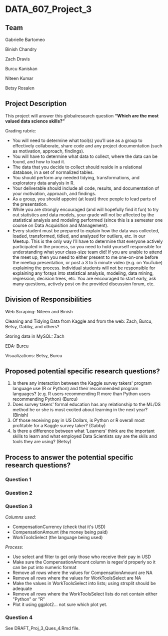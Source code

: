 # DATA_607_Project_3

## Team

Gabrielle Bartomeo

Binish Chandry

Zach Dravis

Burcu Kaniskan

Niteen Kumar

Betsy Rosalen

## Project Description
This project will answer this globalresearch question **“Which are the most valued data science skills?”**

Grading rubric:
+ You will need to determine what tool(s) you’ll use as a group to effectively collaborate, share code and any project documentation (such as motivation, approach, findings).
+ You will have to determine what data to collect, where the data can be found, and how to load it.
+ The data that you decide to collect should reside in a relational database, in a set of normalized tables.
+ You should perform any needed tidying, transformations, and exploratory data analysis in R.
+ Your deliverable should include all code, results, and documentation of your motivation, approach, and findings.
+ As a group, you should appoint (at least) three people to lead parts of the presentation.
+ While you are strongly encouraged (and will hopefully find it fun) to try out statistics and data models, your
grade will not be affected by the statistical analysis and modeling performed (since this is a semester one
course on Data Acquisition and Management).
+ Every student must be prepared to explain how the data was collected, loaded, transformed, tidied, and
analyzed for outliers, etc. in our Meetup. This is the only way I’ll have to determine that everyone actively participated in the process, so you need to hold yourself responsible for understanding what your class-size team did! If you are unable to attend the meet up, then you need to either present to me one-on-one before the meetup presentation, or post a 3 to 5 minute video (e.g. on YouTube) explaining the process. Individual students will not be responsible for explaining any forays into statistical analysis, modeling, data mining, regression, decision trees, etc.
You are encouraged to start early, ask many questions, actively post on the provided discussion forum, etc.

## Division of Responsibilities

Web Scraping: Niteen and Binish

Cleaning and Tidying Data from Kaggle and from the web: Zach, Burcu, Betsy, Gabby, and others?

Storing data in MySQL: Zach

EDA: Burcu

Visualizations: Betsy, Burcu

## Proposed potential specific research questions?

 1. Is there any interaction between the Kaggle survey takers' program language use (R or Python) and their recommended program languages? (e.g. R users recommending R more than Python users recommending Python)  (Burcu)
 2. Does survey takers' formal education has any relationship to the ML/DS method he or she is most excited about learning in the next year? (Binish)
 3.  Of those receiving pay in US Dollars, is Python or R overall most profitable for a Kaggle survey taker? (Gabby)
 4. Is there a difference between what 'Learners' think are the important skills to learn and what employed Data Scientists say are the skils and tools they are using? (Betsy)

## Process to answer the potential specific research questions?

### Question 1

### Question 2

### Question 3

*Columns used:*
+ CompensationCurrency (check that it's USD)
+ CompensationAmount (the money being paid)
+ WorkToolsSelect (the language being used)

*Process:*
+ Use select and filter to get only those who receive their pay in USD
+ Make sure the CompensationAmount column is regex'd properly so it can be put into numeric format
+ Remove all rows where the values for CompensationAmount are NA
+ Remove all rows where the values for WorkToolsSelect are NA
+ Make the values in WorkToolsSelect into lists; using strsplit should be adequate
+ Remove all rows where the WorkToolsSelect lists do not contain either "Python" or "R"
+ Plot it using ggplot2... not sure which plot yet.
 
### Question 4

See DRAFT_Proj_3_Ques_4.Rmd file.

